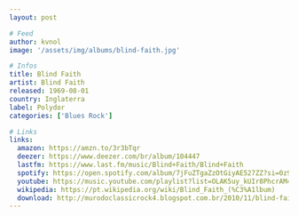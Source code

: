 ```yaml
---
layout: post

# Feed
author: kvnol
image: '/assets/img/albums/blind-faith.jpg'

# Infos
title: Blind Faith
artist: Blind Faith
released: 1969-08-01
country: Inglaterra
label: Polydor
categories: ['Blues Rock']

# Links
links:
  amazon: https://amzn.to/3r3bTqr
  deezer: https://www.deezer.com/br/album/104447
  lastfm: https://www.last.fm/music/Blind+Faith/Blind+Faith
  spotify: https://open.spotify.com/album/7jFuZTgaZzOtGiyAE527ZZ?si=0z960FI_QHOLsx0JfWpONQ
  youtube: https://music.youtube.com/playlist?list=OLAK5uy_kUIr8PhcrAM49vO_vtT1omGF1K7NCmfoE
  wikipedia: https://pt.wikipedia.org/wiki/Blind_Faith_(%C3%A1lbum)
  download: http://murodoclassicrock4.blogspot.com.br/2010/11/blind-faith-discografia.html
---
```


